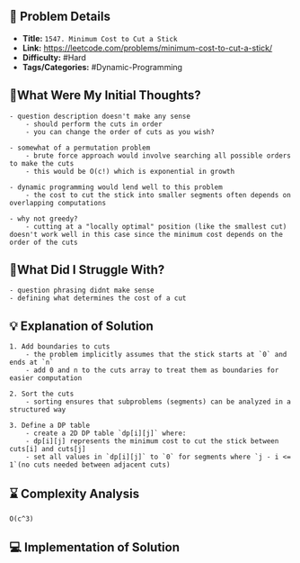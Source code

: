 ## 📝 Problem Details

- **Title:** `1547. Minimum Cost to Cut a Stick`
- **Link:** https://leetcode.com/problems/minimum-cost-to-cut-a-stick/
- **Difficulty:** #Hard 
- **Tags/Categories:** #Dynamic-Programming 

## 💭What Were My Initial Thoughts?

```
- question description doesn't make any sense 
	- should perform the cuts in order
	- you can change the order of cuts as you wish?

- somewhat of a permutation problem
	- brute force approach would involve searching all possible orders to make the cuts
	- this would be O(c!) which is exponential in growth

- dynamic programming would lend well to this problem 
	- the cost to cut the stick into smaller segments often depends on overlapping computations

- why not greedy?
	- cutting at a "locally optimal" position (like the smallest cut) doesn't work well in this case since the minimum cost depends on the order of the cuts
```

## 🤔What Did I Struggle With?

```
- question phrasing didnt make sense 
- defining what determines the cost of a cut 
```

## 💡 Explanation of Solution

```
1. Add boundaries to cuts
	- the problem implicitly assumes that the stick starts at `0` and ends at `n`
	- add 0 and n to the cuts array to treat them as boundaries for easier computation

2. Sort the cuts
	- sorting ensures that subproblems (segments) can be analyzed in a structured way

3. Define a DP table
	- create a 2D DP table `dp[i][j]` where:
	- dp[i][j] represents the minimum cost to cut the stick between cuts[i] and cuts[j]
	- set all values in `dp[i][j]` to `0` for segments where `j - i <= 1`(no cuts needed between adjacent cuts)
```

## ⌛ Complexity Analysis

```
O(c^3) 
```

## 💻 Implementation of Solution

```cpp

```